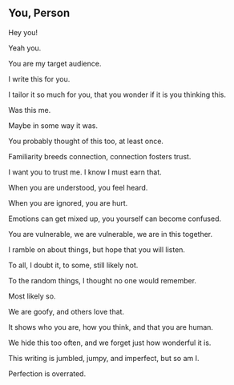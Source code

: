 ## You, Person

Hey you!

Yeah you.

You are my target audience.

I write this for you.

I tailor it so much for you, that you wonder if it is you thinking this.

Was this me.

Maybe in some way it was.

You probably thought of this too, at least once.

Familiarity breeds connection, connection fosters trust.

I want you to trust me. I know I must earn that.

When you are understood, you feel heard.

When you are ignored, you are hurt.

Emotions can get mixed up, you yourself can become confused.

You are vulnerable, we are vulnerable, we are in this together.

I ramble on about things, but hope that you will listen.

To all, I doubt it, to some, still likely not.

To the random things, I thought no one would remember.

Most likely so.

We are goofy, and others love that.

It shows who you are, how you think, and that you are human.

We hide this too often, and we forget just how wonderful it is.

This writing is jumbled, jumpy, and imperfect, but so am I.

Perfection is overrated.

